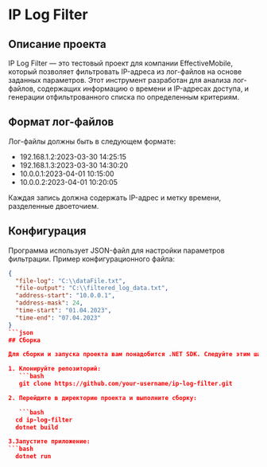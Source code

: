 # IP Log Filter

## Описание проекта

IP Log Filter — это тестовый проект для компании EffectiveMobile, который позволяет фильтровать IP-адреса из лог-файлов на основе заданных параметров. Этот инструмент разработан для анализа лог-файлов, содержащих информацию о времени и IP-адресах доступа, и генерации отфильтрованного списка по определенным критериям.

## Формат лог-файлов

Лог-файлы должны быть в следующем формате:
- 192.168.1.2:2023-03-30 14:25:15
- 192.168.1.3:2023-03-30 14:30:20
- 10.0.0.1:2023-04-01 10:15:00
- 10.0.0.2:2023-04-01 10:20:05
  
Каждая запись должна содержать IP-адрес и метку времени, разделенные двоеточием.

## Конфигурация

Программа использует JSON-файл для настройки параметров фильтрации. Пример конфигурационного файла:
```json
{
  "file-log": "C:\\dataFile.txt",
  "file-output": "C:\\filtered_log_data.txt",
  "address-start": "10.0.0.1",
  "address-mask": 24,
  "time-start": "01.04.2023",
  "time-end": "07.04.2023"
}
```json
## Сборка

Для сборки и запуска проекта вам понадобится .NET SDK. Следуйте этим шагам:

1. Клонируйте репозиторий:
   ```bash
   git clone https://github.com/your-username/ip-log-filter.git

2. Перейдите в директорию проекта и выполните сборку:

   ```bash
  cd ip-log-filter
  dotnet build

3.Запустите приложение:
```bash
  dotnet run
